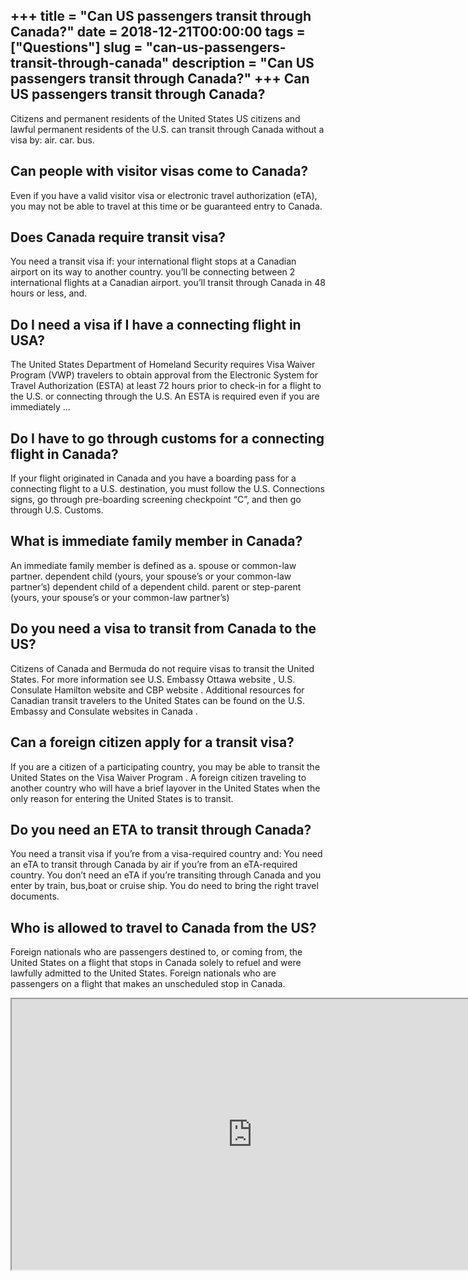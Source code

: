 +++
title = "Can US passengers transit through Canada?"
date = 2018-12-21T00:00:00
tags = ["Questions"]
slug = "can-us-passengers-transit-through-canada"
description = "Can US passengers transit through Canada?"
+++
Can US passengers transit through Canada?
-----------------------------------------

Citizens and permanent residents of the United States US citizens and lawful permanent residents of the U.S. can transit through Canada without a visa by: air. car. bus.

Can people with visitor visas come to Canada?
---------------------------------------------

Even if you have a valid visitor visa or electronic travel authorization (eTA), you may not be able to travel at this time or be guaranteed entry to Canada.

Does Canada require transit visa?
---------------------------------

You need a transit visa if: your international flight stops at a Canadian airport on its way to another country. you’ll be connecting between 2 international flights at a Canadian airport. you’ll transit through Canada in 48 hours or less, and.

Do I need a visa if I have a connecting flight in USA?
------------------------------------------------------

The United States Department of Homeland Security requires Visa Waiver Program (VWP) travelers to obtain approval from the Electronic System for Travel Authorization (ESTA) at least 72 hours prior to check-in for a flight to the U.S. or connecting through the U.S. An ESTA is required even if you are immediately …

Do I have to go through customs for a connecting flight in Canada?
------------------------------------------------------------------

If your flight originated in Canada and you have a boarding pass for a connecting flight to a U.S. destination, you must follow the U.S. Connections signs, go through pre-boarding screening checkpoint “C”, and then go through U.S. Customs.

What is immediate family member in Canada?
------------------------------------------

An immediate family member is defined as a. spouse or common-law partner. dependent child (yours, your spouse’s or your common-law partner’s) dependent child of a dependent child. parent or step-parent (yours, your spouse’s or your common-law partner’s)

Do you need a visa to transit from Canada to the US?
----------------------------------------------------

Citizens of Canada and Bermuda do not require visas to transit the United States. For more information see U.S. Embassy Ottawa website , U.S. Consulate Hamilton website and CBP website . Additional resources for Canadian transit travelers to the United States can be found on the U.S. Embassy and Consulate websites in Canada .

Can a foreign citizen apply for a transit visa?
-----------------------------------------------

If you are a citizen of a participating country, you may be able to transit the United States on the Visa Waiver Program . A foreign citizen traveling to another country who will have a brief layover in the United States when the only reason for entering the United States is to transit.

Do you need an ETA to transit through Canada?
---------------------------------------------

You need a transit visa if you’re from a visa-required country and: You need an eTA to transit through Canada by air if you’re from an eTA-required country. You don’t need an eTA if you’re transiting through Canada and you enter by train, bus,boat or cruise ship. You do need to bring the right travel documents.

Who is allowed to travel to Canada from the US?
-----------------------------------------------

Foreign nationals who are passengers destined to, or coming from, the United States on a flight that stops in Canada solely to refuel and were lawfully admitted to the United States. Foreign nationals who are passengers on a flight that makes an unscheduled stop in Canada.

<iframe allow="accelerometer; autoplay; clipboard-write; encrypted-media; gyroscope; picture-in-picture" allowfullscreen="" class="__youtube_prefs__  epyt-is-override  no-lazyload" data-no-lazy="1" data-origheight="433" data-origwidth="770" data-skipgform_ajax_framebjll="" height="433" id="_ytid_85429" loading="lazy" src="https://www.youtube.com/embed/BJCAz0p0T4w?enablejsapi=1&autoplay=0&cc_load_policy=0&cc_lang_pref=&iv_load_policy=1&loop=0&modestbranding=0&rel=1&fs=1&playsinline=0&autohide=2&theme=dark&color=red&controls=1&" title="YouTube player" width="770"></iframe>